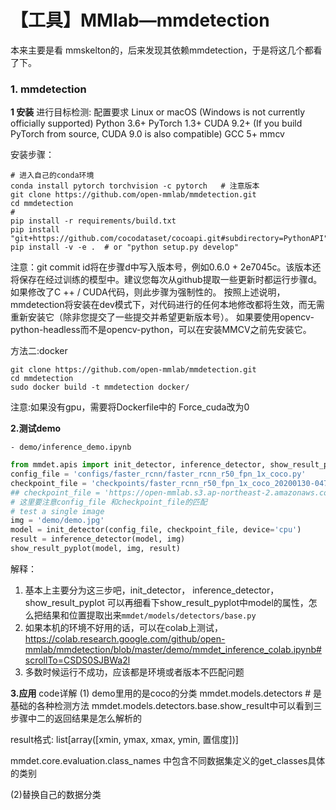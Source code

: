 # 【工具】MMlab—mmdetection
本来主要是看 mmskelton的，后来发现其依赖mmdetection，于是将这几个都看了下。

### 1. mmdetection

**1 安装**
进行目标检测:
配置要求
Linux or macOS (Windows is not currently officially supported)
Python 3.6+
PyTorch 1.3+
CUDA 9.2+ (If you build PyTorch from source, CUDA 9.0 is also compatible)
GCC 5+
mmcv

<!-- more -->
安装步骤：
```
# 进入自己的conda环境
conda install pytorch torchvision -c pytorch   # 注意版本
git clone https://github.com/open-mmlab/mmdetection.git
cd mmdetection
#
pip install -r requirements/build.txt
pip install "git+https://github.com/cocodataset/cocoapi.git#subdirectory=PythonAPI"
pip install -v -e .  # or "python setup.py develop"
```
注意：git commit id将在步骤d中写入版本号，例如0.6.0 + 2e7045c。该版本还将保存在经过训练的模型中。建议您每次从github提取一些更新时都运行步骤d。如果修改了C ++ / CUDA代码，则此步骤为强制性的。
按照上述说明，mmdetection将安装在dev模式下，对代码进行的任何本地修改都将生效，而无需重新安装它（除非您提交了一些提交并希望更新版本号）。
如果要使用opencv-python-headless而不是opencv-python，可以在安装MMCV之前先安装它。


方法二:docker

```
git clone https://github.com/open-mmlab/mmdetection.git
cd mmdetection
sudo docker build -t mmdetection docker/
```
注意:如果没有gpu，需要将Dockerfile中的 Force_cuda改为0


**2.测试demo**
```
- demo/inference_demo.ipynb
```

```python
from mmdet.apis import init_detector, inference_detector, show_result_pyplot
config_file = 'configs/faster_rcnn/faster_rcnn_r50_fpn_1x_coco.py'
checkpoint_file = 'checkpoints/faster_rcnn_r50_fpn_1x_coco_20200130-047c8118.pth'
## checkpoint_file = 'https://open-mmlab.s3.ap-northeast-2.amazonaws.com/mmdetection/v2.0/faster_rcnn/faster_rcnn_r50_fpn_1x_coco/faster_rcnn_r50_fpn_1x_coco_20200130-047c8118.pth'
# 这里要注意config_file 和checkpoint_file的匹配
# test a single image
img = 'demo/demo.jpg'
model = init_detector(config_file, checkpoint_file, device='cpu')
result = inference_detector(model, img)
show_result_pyplot(model, img, result)
```
解释：

1. 基本上主要分为这三步吧，init_detector， inference_detector， show_result_pyplot 可以再细看下show_result_pyplot中model的属性，怎么把结果和位置提取出来`mmdet/models/detectors/base.py`
2. 如果本机的环境不好用的话，可以在colab上测试，https://colab.research.google.com/github/open-mmlab/mmdetection/blob/master/demo/mmdet_inference_colab.ipynb#scrollTo=CSDS0SJBWa2l
3. 多数时候运行不成功，应该都是环境或者版本不匹配问题


**3.应用**
code详解
(1) demo里用的是coco的分类
mmdet.models.detectors # 是基础的各种检测方法
mmdet.models.detectors.base.show_result中可以看到三步骤中二的返回结果是怎么解析的

result格式: list[array([xmin, ymax, xmax, ymin, 置信度])]

mmdet.core.evaluation.class_names 中包含不同数据集定义的get_classes具体的类别

(2)替换自己的数据分类


